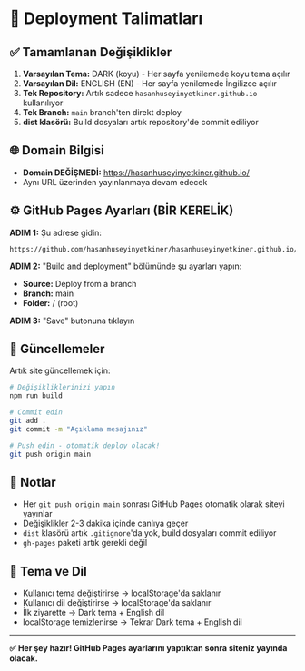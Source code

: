 # 🚀 Deployment Talimatları

## ✅ Tamamlanan Değişiklikler

1. **Varsayılan Tema:** DARK (koyu) - Her sayfa yenilemede koyu tema açılır
2. **Varsayılan Dil:** ENGLISH (EN) - Her sayfa yenilemede İngilizce açılır
3. **Tek Repository:** Artık sadece `hasanhuseyinyetkiner.github.io` kullanılıyor
4. **Tek Branch:** `main` branch'ten direkt deploy
5. **dist klasörü:** Build dosyaları artık repository'de commit ediliyor

## 🌐 Domain Bilgisi

- **Domain DEĞİŞMEDİ:** https://hasanhuseyinyetkiner.github.io/
- Aynı URL üzerinden yayınlanmaya devam edecek

## ⚙️ GitHub Pages Ayarları (BİR KERELİK)

**ADIM 1:** Şu adrese gidin:
```
https://github.com/hasanhuseyinyetkiner/hasanhuseyinyetkiner.github.io/settings/pages
```

**ADIM 2:** "Build and deployment" bölümünde şu ayarları yapın:
- **Source:** Deploy from a branch
- **Branch:** main
- **Folder:** / (root)

**ADIM 3:** "Save" butonuna tıklayın

## 🔄 Güncellemeler

Artık site güncellemek için:

```bash
# Değişikliklerinizi yapın
npm run build

# Commit edin
git add .
git commit -m "Açıklama mesajınız"

# Push edin - otomatik deploy olacak!
git push origin main
```

## 📝 Notlar

- Her `git push origin main` sonrası GitHub Pages otomatik olarak siteyi yayınlar
- Değişiklikler 2-3 dakika içinde canlıya geçer
- `dist` klasörü artık `.gitignore`'da yok, build dosyaları commit ediliyor
- `gh-pages` paketi artık gerekli değil

## 🎨 Tema ve Dil

- Kullanıcı tema değiştirirse → localStorage'da saklanır
- Kullanıcı dil değiştirirse → localStorage'da saklanır
- İlk ziyarette → Dark tema + English dil
- localStorage temizlenirse → Tekrar Dark tema + English dil

---

**✅ Her şey hazır! GitHub Pages ayarlarını yaptıktan sonra siteniz yayında olacak.**

